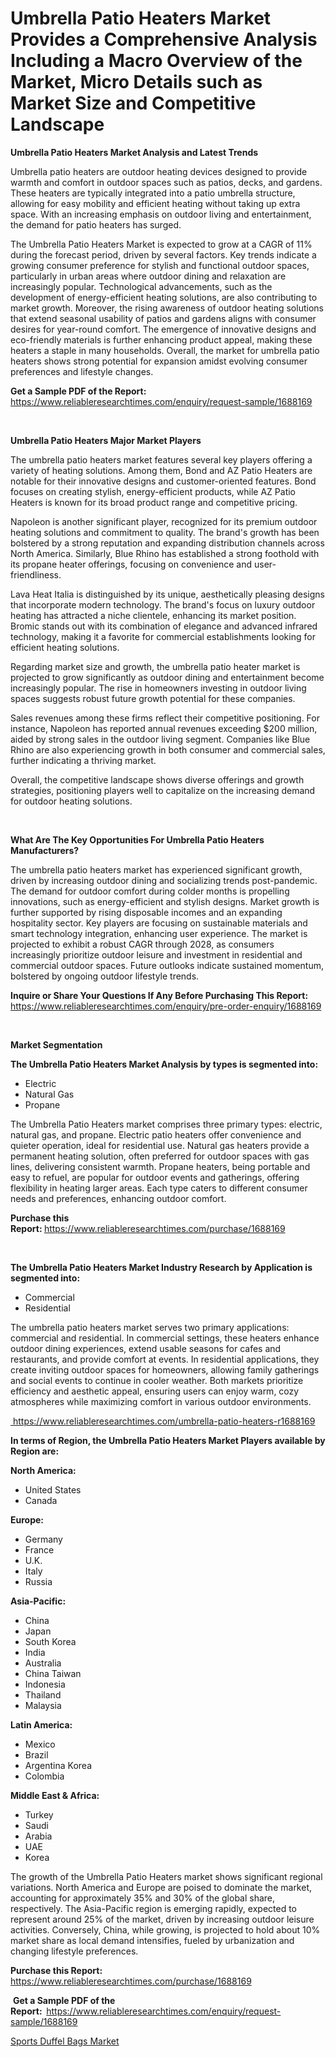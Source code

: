 <p><h1>Umbrella Patio Heaters Market Provides a Comprehensive Analysis Including a Macro Overview of the Market, Micro Details such as Market Size and Competitive Landscape</h1></p><p><strong>Umbrella Patio Heaters Market Analysis and Latest Trends</strong></p>
<p><p>Umbrella patio heaters are outdoor heating devices designed to provide warmth and comfort in outdoor spaces such as patios, decks, and gardens. These heaters are typically integrated into a patio umbrella structure, allowing for easy mobility and efficient heating without taking up extra space. With an increasing emphasis on outdoor living and entertainment, the demand for patio heaters has surged.</p><p>The Umbrella Patio Heaters Market is expected to grow at a CAGR of 11% during the forecast period, driven by several factors. Key trends indicate a growing consumer preference for stylish and functional outdoor spaces, particularly in urban areas where outdoor dining and relaxation are increasingly popular. Technological advancements, such as the development of energy-efficient heating solutions, are also contributing to market growth. Moreover, the rising awareness of outdoor heating solutions that extend seasonal usability of patios and gardens aligns with consumer desires for year-round comfort. The emergence of innovative designs and eco-friendly materials is further enhancing product appeal, making these heaters a staple in many households. Overall, the market for umbrella patio heaters shows strong potential for expansion amidst evolving consumer preferences and lifestyle changes.</p></p>
<p><strong>Get a Sample PDF of the Report:&nbsp;</strong> <a href="https://www.reliableresearchtimes.com/enquiry/request-sample/1688169?utm_campaign=2277&utm_medium=2&utm_source=Github&utm_content=ia&utm_term=08022025&utm_id=umbrella-patio-heaters">https://www.reliableresearchtimes.com/enquiry/request-sample/1688169</a></p>
<p>&nbsp;</p>
<p><strong>Umbrella Patio Heaters Major Market Players</strong></p>
<p><p>The umbrella patio heaters market features several key players offering a variety of heating solutions. Among them, Bond and AZ Patio Heaters are notable for their innovative designs and customer-oriented features. Bond focuses on creating stylish, energy-efficient products, while AZ Patio Heaters is known for its broad product range and competitive pricing.</p><p>Napoleon is another significant player, recognized for its premium outdoor heating solutions and commitment to quality. The brand's growth has been bolstered by a strong reputation and expanding distribution channels across North America. Similarly, Blue Rhino has established a strong foothold with its propane heater offerings, focusing on convenience and user-friendliness.</p><p>Lava Heat Italia is distinguished by its unique, aesthetically pleasing designs that incorporate modern technology. The brand's focus on luxury outdoor heating has attracted a niche clientele, enhancing its market position. Bromic stands out with its combination of elegance and advanced infrared technology, making it a favorite for commercial establishments looking for efficient heating solutions.</p><p>Regarding market size and growth, the umbrella patio heater market is projected to grow significantly as outdoor dining and entertainment become increasingly popular. The rise in homeowners investing in outdoor living spaces suggests robust future growth potential for these companies.</p><p>Sales revenues among these firms reflect their competitive positioning. For instance, Napoleon has reported annual revenues exceeding $200 million, aided by strong sales in the outdoor living segment. Companies like Blue Rhino are also experiencing growth in both consumer and commercial sales, further indicating a thriving market.</p><p>Overall, the competitive landscape shows diverse offerings and growth strategies, positioning players well to capitalize on the increasing demand for outdoor heating solutions.</p></p>
<p>&nbsp;</p>
<p><strong>What Are The Key Opportunities For Umbrella Patio Heaters Manufacturers?</strong></p>
<p><p>The umbrella patio heaters market has experienced significant growth, driven by increasing outdoor dining and socializing trends post-pandemic. The demand for outdoor comfort during colder months is propelling innovations, such as energy-efficient and stylish designs. Market growth is further supported by rising disposable incomes and an expanding hospitality sector. Key players are focusing on sustainable materials and smart technology integration, enhancing user experience. The market is projected to exhibit a robust CAGR through 2028, as consumers increasingly prioritize outdoor leisure and investment in residential and commercial outdoor spaces. Future outlooks indicate sustained momentum, bolstered by ongoing outdoor lifestyle trends.</p></p>
<p><strong>Inquire or Share Your Questions If Any Before Purchasing This Report:</strong> <a href="https://www.reliableresearchtimes.com/enquiry/pre-order-enquiry/1688169?utm_campaign=2277&utm_medium=2&utm_source=Github&utm_content=ia&utm_term=08022025&utm_id=umbrella-patio-heaters">https://www.reliableresearchtimes.com/enquiry/pre-order-enquiry/1688169</a></p>
<p>&nbsp;</p>
<p><strong>Market Segmentation</strong></p>
<p><strong>The Umbrella Patio Heaters Market Analysis by types is segmented into:</strong></p>
<p><ul><li>Electric</li><li>Natural Gas</li><li>Propane</li></ul></p>
<p><p>The Umbrella Patio Heaters market comprises three primary types: electric, natural gas, and propane. Electric patio heaters offer convenience and quieter operation, ideal for residential use. Natural gas heaters provide a permanent heating solution, often preferred for outdoor spaces with gas lines, delivering consistent warmth. Propane heaters, being portable and easy to refuel, are popular for outdoor events and gatherings, offering flexibility in heating larger areas. Each type caters to different consumer needs and preferences, enhancing outdoor comfort.</p></p>
<p><strong>Purchase this Report:&nbsp;</strong><a href="https://www.reliableresearchtimes.com/purchase/1688169?utm_campaign=2277&utm_medium=2&utm_source=Github&utm_content=ia&utm_term=08022025&utm_id=umbrella-patio-heaters">https://www.reliableresearchtimes.com/purchase/1688169</a></p>
<p>&nbsp;</p>
<p><strong>The Umbrella Patio Heaters Market Industry Research by Application is segmented into:</strong></p>
<p><ul><li>Commercial</li><li>Residential</li></ul></p>
<p><p>The umbrella patio heaters market serves two primary applications: commercial and residential. In commercial settings, these heaters enhance outdoor dining experiences, extend usable seasons for cafes and restaurants, and provide comfort at events. In residential applications, they create inviting outdoor spaces for homeowners, allowing family gatherings and social events to continue in cooler weather. Both markets prioritize efficiency and aesthetic appeal, ensuring users can enjoy warm, cozy atmospheres while maximizing comfort in various outdoor environments.</p></p>
<p><a href="https://www.reliableresearchtimes.com/umbrella-patio-heaters-r1688169?utm_campaign=2277&utm_medium=2&utm_source=Github&utm_content=ia&utm_term=08022025&utm_id=umbrella-patio-heaters">&nbsp;https://www.reliableresearchtimes.com/umbrella-patio-heaters-r1688169</a></p>
<p><strong>In terms of Region, the Umbrella Patio Heaters Market Players available by Region are:</strong></p>
<p>
    <p> <strong> North America: </strong>
        <ul>
            <li>United States</li>
            <li>Canada</li>
        </ul>
        </p> 
    <p> <strong> Europe: </strong>
        <ul>
            <li>Germany</li>
            <li>France</li>
            <li>U.K.</li>
            <li>Italy</li>
            <li>Russia</li>
        </ul>
        </p> 
    <p> <strong> Asia-Pacific: </strong>
        <ul>
            <li>China</li>
            <li>Japan</li>
            <li>South Korea</li>
            <li>India</li>
            <li>Australia</li>
            <li>China Taiwan</li>
            <li>Indonesia</li>
            <li>Thailand</li>
            <li>Malaysia</li>
        </ul>
        </p> 
    <p> <strong> Latin America: </strong>
        <ul>
            <li>Mexico</li>
            <li>Brazil</li>
            <li>Argentina Korea</li>
            <li>Colombia</li>
        </ul>
        </p> 
    <p> <strong> Middle East & Africa: </strong>
        <ul>
            <li>Turkey</li>
            <li>Saudi</li>
            <li>Arabia</li>
            <li>UAE</li>
            <li>Korea</li>
        </ul>
    </p>
    </p>
<p><p>The growth of the Umbrella Patio Heaters market shows significant regional variations. North America and Europe are poised to dominate the market, accounting for approximately 35% and 30% of the global share, respectively. The Asia-Pacific region is emerging rapidly, expected to represent around 25% of the market, driven by increasing outdoor leisure activities. Conversely, China, while growing, is projected to hold about 10% market share as local demand intensifies, fueled by urbanization and changing lifestyle preferences.</p></p>
<p><strong>Purchase this Report: </strong><a href="https://www.reliableresearchtimes.com/purchase/1688169?utm_campaign=2277&utm_medium=2&utm_source=Github&utm_content=ia&utm_term=08022025&utm_id=umbrella-patio-heaters">https://www.reliableresearchtimes.com/purchase/1688169</a></p>
<p>&nbsp;<strong>Get a Sample PDF of the Report:&nbsp;&nbsp;</strong><a href="https://www.reliableresearchtimes.com/enquiry/request-sample/1688169?utm_campaign=2277&utm_medium=2&utm_source=Github&utm_content=ia&utm_term=08022025&utm_id=umbrella-patio-heaters">https://www.reliableresearchtimes.com/enquiry/request-sample/1688169</a></p>
<p><strong></strong></p>
<p><p><a href="https://github.com/stephaniwo144/Market-Research-Report-List-1/blob/main/sports-duffel-bags-market.md?utm_campaign=2277&utm_medium=2&utm_source=Github&utm_content=ia&utm_term=08022025&utm_id=umbrella-patio-heaters">Sports Duffel Bags Market</a></p></p>